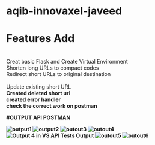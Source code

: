 # aqib-innovaxel-javeed
# Features Add
<br>Creat basic Flask and Create Virtual Environment<br> 
Shorten long URLs to compact codes
<br>Redirect short URLs to original destination<br>
<br>Update existing short URL<br>
<b>Created deleted short url<br>
<b>created error handler <br>
<b>check the correct work on postman <br>

#OUTPUT API POSTMAN

![output1](https://github.com/user-attachments/assets/01b57f15-3f06-40fe-a6b0-6b5f277c17d0)   ![output2](https://github.com/user-attachments/assets/ee70e920-00ac-4510-acef-5bbfa1579fa8)
![outout3](https://github.com/user-attachments/assets/948211e3-62c5-4eb9-91ec-cc7e99c5f544)
![outout4](https://github.com/user-attachments/assets/07f8c945-78fe-4fda-a197-3bec88fa4409)
![Output 4 in VS   API Tests Output](https://github.com/user-attachments/assets/dc5e3da3-5403-483d-bb28-da3bbdf4ab85)
![outout5](https://github.com/user-attachments/assets/d104d291-d1a8-4c0a-bf5d-95e9dda0e062)
![outout6](https://github.com/user-attachments/assets/58499f2b-489b-4f92-81be-b37bedf81beb)

